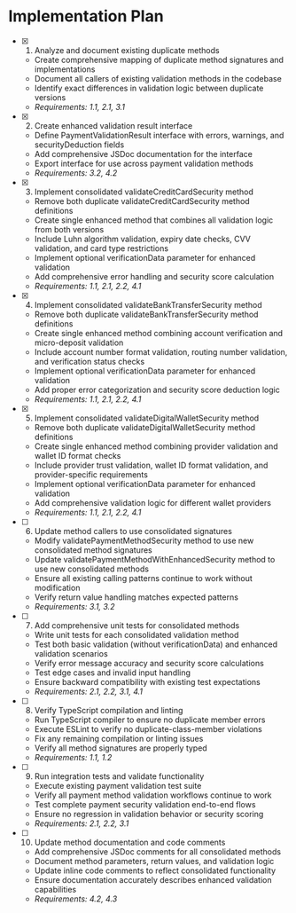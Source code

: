 # Implementation Plan

- [x] 1. Analyze and document existing duplicate methods





  - Create comprehensive mapping of duplicate method signatures and implementations
  - Document all callers of existing validation methods in the codebase
  - Identify exact differences in validation logic between duplicate versions
  - _Requirements: 1.1, 2.1, 3.1_

- [x] 2. Create enhanced validation result interface





  - Define PaymentValidationResult interface with errors, warnings, and securityDeduction fields
  - Add comprehensive JSDoc documentation for the interface
  - Export interface for use across payment validation methods
  - _Requirements: 3.2, 4.2_

- [x] 3. Implement consolidated validateCreditCardSecurity method





  - Remove both duplicate validateCreditCardSecurity method definitions
  - Create single enhanced method that combines all validation logic from both versions
  - Include Luhn algorithm validation, expiry date checks, CVV validation, and card type restrictions
  - Implement optional verificationData parameter for enhanced validation
  - Add comprehensive error handling and security score calculation
  - _Requirements: 1.1, 2.1, 2.2, 4.1_

- [x] 4. Implement consolidated validateBankTransferSecurity method





  - Remove both duplicate validateBankTransferSecurity method definitions
  - Create single enhanced method combining account verification and micro-deposit validation
  - Include account number format validation, routing number validation, and verification status checks
  - Implement optional verificationData parameter for enhanced validation
  - Add proper error categorization and security score deduction logic
  - _Requirements: 1.1, 2.1, 2.2, 4.1_

- [x] 5. Implement consolidated validateDigitalWalletSecurity method













  - Remove both duplicate validateDigitalWalletSecurity method definitions
  - Create single enhanced method combining provider validation and wallet ID format checks
  - Include provider trust validation, wallet ID format validation, and provider-specific requirements
  - Implement optional verificationData parameter for enhanced validation
  - Add comprehensive validation logic for different wallet providers
  - _Requirements: 1.1, 2.1, 2.2, 4.1_

- [ ] 6. Update method callers to use consolidated signatures
  - Modify validatePaymentMethodSecurity method to use new consolidated method signatures
  - Update validatePaymentMethodWithEnhancedSecurity method to use new consolidated methods
  - Ensure all existing calling patterns continue to work without modification
  - Verify return value handling matches expected patterns
  - _Requirements: 3.1, 3.2_

- [ ] 7. Add comprehensive unit tests for consolidated methods
  - Write unit tests for each consolidated validation method
  - Test both basic validation (without verificationData) and enhanced validation scenarios
  - Verify error message accuracy and security score calculations
  - Test edge cases and invalid input handling
  - Ensure backward compatibility with existing test expectations
  - _Requirements: 2.1, 2.2, 3.1, 4.1_

- [ ] 8. Verify TypeScript compilation and linting
  - Run TypeScript compiler to ensure no duplicate member errors
  - Execute ESLint to verify no duplicate-class-member violations
  - Fix any remaining compilation or linting issues
  - Verify all method signatures are properly typed
  - _Requirements: 1.1, 1.2_

- [ ] 9. Run integration tests and validate functionality
  - Execute existing payment validation test suite
  - Verify all payment method validation workflows continue to work
  - Test complete payment security validation end-to-end flows
  - Ensure no regression in validation behavior or security scoring
  - _Requirements: 2.1, 2.2, 3.1_

- [ ] 10. Update method documentation and code comments
  - Add comprehensive JSDoc comments for all consolidated methods
  - Document method parameters, return values, and validation logic
  - Update inline code comments to reflect consolidated functionality
  - Ensure documentation accurately describes enhanced validation capabilities
  - _Requirements: 4.2, 4.3_